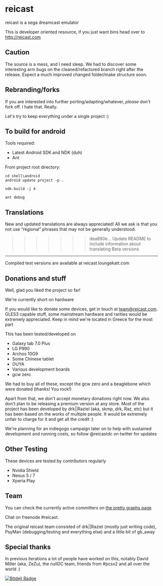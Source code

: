 reicast
===========
reicast is a sega dreamcast emulator

This is developer oriented resource, if you just want bins head over to http://reicast.com

Caution
-------
The source is a mess, and I need sleep.
We had to discover some interesting arm bugs on the cleaned/refactored branch right after the release.
Expect a much improved changed folder/make structure soon.

Rebranding/forks
----------------
If you are interested into further porting/adapting/whatever, *please* don't fork off. I hate that. Really.

Let's try to keep everything under a single project :)

To build for android
--------------------
Tools required:
* Latest Android SDK and NDK (duh)
* Ant

From project root directory:
```
cd shell\android
android update project -p .

ndk-build -j 4

ant debug
```

Translations
------------
New and updated translations are always appreciated!
All we ask is that you not use “regional” phrases that may not be generally understood.

>>>>>>> dea890e... Update README to include information about translating
Beta versions
-------------
Compiled test versions are available at reicast.loungekatt.com

Donations and stuff
-------------------
Well, glad you liked the project so far!

We're currently short on hardware

If you would like to donate some devices, get in touch at team@reicast.com. GLES3 capable stuff, some mainstream hardware and rarities would be extremely appreciated.
Keep in mind we're located in Greece for the most part

This has been tested/developed on
* Galaxy tab 7.0 Plus
* LG P990
* Archos 10G9
* Some Chinese tablet
* OUYA
* Various development boards
* gcw zero

We had to buy all of these, except the gcw zero and a beaglebone which were donated (thanks! You rock!)

Apart from that, we don't accept monetary donations right now.
We also don't plan to be releasing a premium version at any store.
Most of the project has been developed by drk||Raziel (aka, skmp, drk, Raz, etc) but it has been based on the 
works of multiple people. It would be extremely unfair to charge for it and get all the credit :)


We're planning for an indiegogo campaign later on to help with sustained development and running costs, so follow @reicastdc on twitter for updates

Other Testing
-------------
These devices are tested by contributors regularly
* Nvidia Shield
* Nexus 5 / 7
* Xperia Play


Team
----

You can check the currently active committers on [the pretty graphs page](https://github.com/reicast/reicast-emulator/graphs/contributors)

Chat on freenode #reicast. 

The original reicast team consisted of drk||Raziel (mostly just writing code), PsyMan (debugging/testing and everything else) and a little bit of gb_away


Special thanks
--------------
In previous iterations a lot of people have worked on this, notably David Miller (aka, ZeZu), the nullDC team, friends from #pcsx2 and all over the world :)


[![Bitdeli Badge](https://d2weczhvl823v0.cloudfront.net/reicast/reicast-emulator/trend.png)](https://bitdeli.com/free "Bitdeli Badge")

